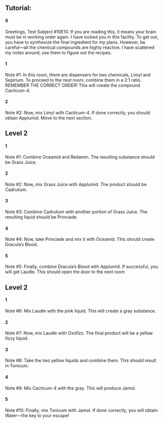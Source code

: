 
## Tutorial:

#### 0
Greetings, Test Subject #10E10. If you are reading this, it means your brain must be in working order again. I have locked you in this facility. To get out, you have to synthesize the final ingredient for my plans. However, be careful—all the chemical compounds are highly reactive. I have scattered my notes around; use them to figure out the recipes.
#### 1
Note #1:
In this room, there are dispensers for two chemicals, Limyl and Sepirium. To proceed to the next room, combine them in a 2:1 ratio. REMEMBER THE CORRECT ORDER! This will create the compound Cacticum-4.

#### 2
Note #2:
Now, mix Limyl with Cacticum-4. If done correctly, you should obtain Applumid. Move to the next section.

## Level 2
#### 1
Note #1: 
Combine Oceamid and Redamin. The resulting substance should be Grass Juice.

#### 2
Note #2:
Now, mix Grass Juice with Applumid. The product should be Cadrulium.

#### 3
Note #3:
Combine Cadrulium with another portion of Grass Juice. The resulting liquid should be Princiade.

#### 4
Note #4:
Now, take Princiade and mix it with Oceamid. This should create Dracula’s Blood.

#### 5
Note #5:
Finally, combine Dracula’s Blood with Applumid. If successful, you will get Laudle. This should open the door to the next room

## Level 2

#### 1

Note #6:
Mix Laudle with the pink liquid. This will create a gray substance.

#### 2

Note #7:
Now, mix Laudle with Oxofizz. The final product will be a yellow fizzy liquid.

#### 3

Note #8:
Take the two yellow liquids and combine them. This should result in Tonicum. 

#### 4

Note #9:
Mix Cacticum-4 with the gray. This will produce Jamol.

#### 5

Note #10:
Finally, mix Tonicum with Jamol. If done correctly, you will obtain Water—the key to your escape!
